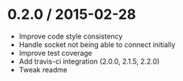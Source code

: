
0.2.0 / 2015-02-28
==================
  * Improve code style consistency
  * Handle socket not being able to connect initially
  * Improve test coverage
  * Add travis-ci integration (2.0.0, 2.1.5, 2.2.0)
  * Tweak readme
